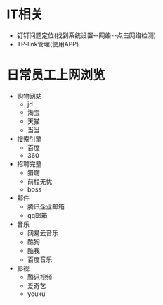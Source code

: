 # IT相关
- 钉钉问题定位(找到系统设置--网络--点击网络检测)
- TP-link管理(使用APP)
# 日常员工上网浏览
- 购物网站
  - jd
  - 淘宝
  - 天猫
  - 当当
- 搜索引擎
  - 百度
  - 360
- 招聘完整
  - 猎聘
  - 前程无忧
  - boss
- 邮件
  - 腾讯企业邮箱
  - qq邮箱
- 音乐
  - 网易云音乐
  - 酷狗
  - 酷我
  - 百度音乐
- 影视
  - 腾讯视频
  - 爱奇艺
  - youku
